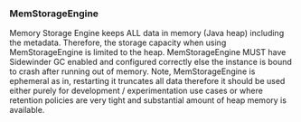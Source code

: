 ### MemStorageEngine
Memory Storage Engine keeps ALL data in memory (Java heap) including the metadata. Therefore, the storage capacity when using MemStorageEngine is limited to the heap. MemStorageEngine MUST have Sidewinder GC enabled and configured correctly else the instance is bound to crash after running out of memory. Note, MemStorageEngine is ephemeral as in, restarting it truncates all data therefore it should be used either purely for development / experimentation use cases or
where retention policies are very tight and substantial amount of heap memory is available.
